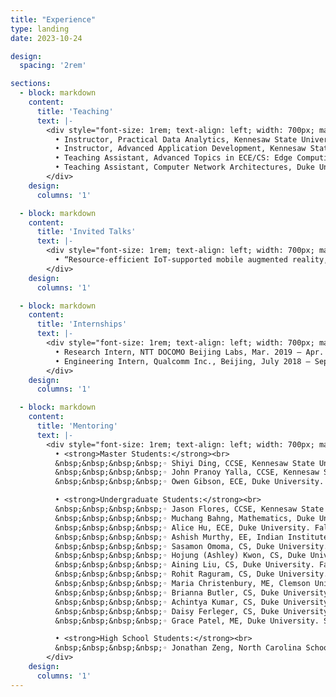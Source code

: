 ```yaml
---
title: "Experience"
type: landing
date: 2023-10-24

design:
  spacing: '2rem'

sections:
  - block: markdown
    content:
      title: 'Teaching'
      text: |-
        <div style="font-size: 1rem; text-align: left; width: 700px; margin: 0 auto;">
          • Instructor, Practical Data Analytics, Kennesaw State University, Spring 2025<br>
          • Instructor, Advanced Application Development, Kennesaw State University, Fall 2024<br>
          • Teaching Assistant, Advanced Topics in ECE/CS: Edge Computing, Duke University, Spring 2023<br>
          • Teaching Assistant, Computer Network Architectures, Duke University, Fall 2021
        </div>
    design:
      columns: '1'

  - block: markdown
    content:
      title: 'Invited Talks'
      text: |-
        <div style="font-size: 1rem; text-align: left; width: 700px; margin: 0 auto;">
          • “Resource-efficient IoT-supported mobile augmented reality,” Invited talk at Hitachi R&D, Oct. 2022
        </div>
    design:
      columns: '1'

  - block: markdown
    content:
      title: 'Internships'
      text: |-
        <div style="font-size: 1rem; text-align: left; width: 700px; margin: 0 auto;">
          • Research Intern, NTT DOCOMO Beijing Labs, Mar. 2019 – Apr. 2019<br>
          • Engineering Intern, Qualcomm Inc., Beijing, July 2018 – Sept. 2018
        </div>
    design:
      columns: '1'

  - block: markdown
    content:
      title: 'Mentoring'
      text: |-
        <div style="font-size: 1rem; text-align: left; width: 700px; margin: 0 auto;">
          • <strong>Master Students:</strong><br>
          &nbsp;&nbsp;&nbsp;&nbsp;◦ Shiyi Ding, CCSE, Kennesaw State University. Fall 2024 – present<br>
          &nbsp;&nbsp;&nbsp;&nbsp;◦ John Pranoy Yalla, CCSE, Kennesaw State University. Fall 2024 – present<br>
          &nbsp;&nbsp;&nbsp;&nbsp;◦ Owen Gibson, ECE, Duke University. Fall 2022<br><br>

          • <strong>Undergraduate Students:</strong><br>
          &nbsp;&nbsp;&nbsp;&nbsp;◦ Jason Flores, CCSE, Kennesaw State University. Spring 2025 – present<br>
          &nbsp;&nbsp;&nbsp;&nbsp;◦ Muchang Bahng, Mathematics, Duke University. Spring 2023 – Spring 2024<br>
          &nbsp;&nbsp;&nbsp;&nbsp;◦ Alice Hu, ECE, Duke University. Fall 2023 – Spring 2024<br>
          &nbsp;&nbsp;&nbsp;&nbsp;◦ Ashish Murthy, EE, Indian Institute of Technology. Visiting REU student at Duke University. Summer 2023<br>
          &nbsp;&nbsp;&nbsp;&nbsp;◦ Sasamon Omoma, CS, Duke University. Fall 2021 – Spring 2022<br>
          &nbsp;&nbsp;&nbsp;&nbsp;◦ Hojung (Ashley) Kwon, CS, Duke University. B.S. Honors and Graduation with Distinction projects. Summer 2020 – Fall 2021<br>
          &nbsp;&nbsp;&nbsp;&nbsp;◦ Aining Liu, CS, Duke University. Fall 2021<br>
          &nbsp;&nbsp;&nbsp;&nbsp;◦ Rohit Raguram, CS, Duke University. Fall 2021<br>
          &nbsp;&nbsp;&nbsp;&nbsp;◦ Maria Christenbury, ME, Clemson University. Visiting REU student at Duke University. Summer 2021<br>
          &nbsp;&nbsp;&nbsp;&nbsp;◦ Brianna Butler, CS, Duke University. Fall 2020 – Spring 2021<br>
          &nbsp;&nbsp;&nbsp;&nbsp;◦ Achintya Kumar, CS, Duke University. Fall 2020<br>
          &nbsp;&nbsp;&nbsp;&nbsp;◦ Daisy Ferleger, CS, Duke University. Spring 2020<br>
          &nbsp;&nbsp;&nbsp;&nbsp;◦ Grace Patel, ME, Duke University. Spring 2020<br><br>

          • <strong>High School Students:</strong><br>
          &nbsp;&nbsp;&nbsp;&nbsp;◦ Jonathan Zeng, North Carolina School of Science and Mathematics. Summer 2023 – Spring 2024
        </div>
    design:
      columns: '1'
---
```

